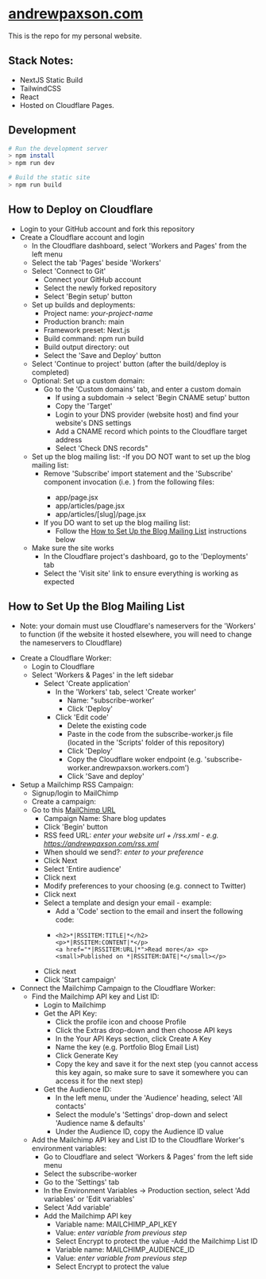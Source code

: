 # [andrewpaxson.com](https://andrewpaxson.com)

This is the repo for my personal website.

## Stack Notes:

- NextJS Static Build
- TailwindCSS
- React
- Hosted on Cloudflare Pages.

## Development

```bash
# Run the development server
> npm install
> npm run dev

# Build the static site
> npm run build
```


## How to Deploy on Cloudflare
- Login to your GitHub account and fork this repository
- Create a Cloudflare account and login
  - In the Cloudflare dashboard, select 'Workers and Pages' from the left menu
  - Select the tab 'Pages' beside 'Workers'
  - Select 'Connect to Git'
    - Connect your GitHub account
    - Select the newly forked repository
    - Select 'Begin setup' button
  - Set up builds and deployments: 
    - Project name: *your-project-name*
    - Production branch: main
    - Framework preset: Next.js
    - Build command: npm run build
    - Build output directory: out
    - Select the 'Save and Deploy' button
  - Select 'Continue to project' button (after the build/deploy is completed)
  - Optional: Set up a custom domain:
    - Go to the 'Custom domains' tab, and enter a custom domain
      - If using a subdomain -> select 'Begin CNAME setup' button
      - Copy the 'Target'
      - Login to your DNS provider (website host) and find your website's DNS settings
      - Add a CNAME record which points to the Cloudflare target address
      - Select 'Check DNS records"
  - Set up the blog mailing list:
    -If you DO NOT want to set up the blog mailing list:
      - Remove 'Subscribe' import statement and the 'Subscribe' component invocation (i.e. <Subscribe />) from the following files:
        - app/page.jsx
        - app/articles/page.jsx
        - app/articles/[slug]/page.jsx
    - If you DO want to set up the blog mailing list:
      - Follow the [How to Set Up the Blog Mailing List](#how-to-setup-blog) instructions below
  - Make sure the site works
    - In the Cloudflare project's dashboard, go to the 'Deployments' tab
    - Select the 'Visit site' link to ensure everything is working as expected



    
## How to Set Up the Blog Mailing List<a name="how-to-setup-blog"></a>
* Note: your domain must use Cloudflare's nameservers for the 'Workers' to function (if the website it hosted elsewhere, you will need to change the nameservers to Cloudflare)
- Create a Cloudflare Worker:
  - Login to Cloudflare
  - Select 'Workers & Pages' in the left sidebar
    - Select 'Create application'
      - In the 'Workers' tab, select 'Create worker'
        - Name: "subscribe-worker'
        - Click 'Deploy'
      - Click 'Edit code'
        - Delete the existing code
        - Paste in the code from the subscribe-worker.js file (located in the 'Scripts' folder of this repository) 
        - Click 'Deploy'
        - Copy the Cloudflare woker endpoint (e.g. 'subscribe-worker.andrewpaxson.workers.com')
        - Click 'Save and deploy'
- Setup a Mailchimp RSS Campaign:
  - Signup/login to MailChimp
  -  Create a campaign: 
    - Go to this [MailChimp URL](https://us22.admin.mailchimp.com/campaigns/#/create-campaign/explore/rss)
      - Campaign Name: Share blog updates
      - Click 'Begin' button
      - RSS feed URL: *enter your website url + /rss.xml - e.g. https://andrewpaxson.com/rss.xml*
      - When should we send?: *enter to your preference*
      - Click Next
      - Select 'Entire audience'
      - Click next
      - Modify preferences to your choosing (e.g. connect to Twitter)
      - Click next
      - Select a template and design your email - example: 
        - Add a 'Code' section to the email and insert the following code:
        - ```
          <h2>*|RSSITEM:TITLE|*</h2>
          <p>*|RSSITEM:CONTENT|*</p>
          <a href="*|RSSITEM:URL|*">Read more</a> <p><small>Published on *|RSSITEM:DATE|*</small></p>
          ```
      - Click next
      - Click 'Start campaign'
- Connect the Mailchimp Campaign to the Cloudflare Worker:
  - Find the Mailchimp API key and List ID: 
    - Login to Mailchimp
    - Get the API Key: 
      - Click the profile icon and choose Profile
      - Click the Extras drop-down and then choose API keys
      - In the Your API Keys section, click Create A Key
      - Name the key (e.g. Portfolio Blog Email List)
      - Click Generate Key
      - Copy the key and save it for the next step (you cannot access this key again, so make sure to save it somewhere you can access it for the next step)
    - Get the Audience ID:
      - In the left menu, under the 'Audience' heading, select 'All contacts'
      - Select the module's 'Settings' drop-down and select 'Audience name & defaults'
      - Under the Audience ID, copy the Audience ID value
  - Add the Mailchimp API key and List ID to the Cloudflare Worker's environment variables: 
    - Go to Cloudflare and select 'Workers & Pages' from the left side menu
    - Select the subscribe-worker
    - Go to the 'Settings' tab
    - In the Environment Variables -> Production section, select 'Add variables' or 'Edit variables'
    - Select 'Add variable'
    - Add the Mailchimp API key
      - Variable name: MAILCHIMP_API_KEY
      - Value: *enter variable from previous step*
      - Select Encrypt to protect the value
    -Add the Mailchimp List ID
      - Variable name: MAILCHIMP_AUDIENCE_ID
      - Value: *enter variable from previous step*
      - Select Encrypt to protect the value

